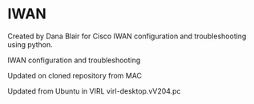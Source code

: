 IWAN
====
Created by Dana Blair for Cisco IWAN configuration and troubleshooting using
python. 

IWAN configuration and troubleshooting

Updated on cloned repository from MAC

Updated from Ubuntu in VIRL virl-desktop.vV204.pc